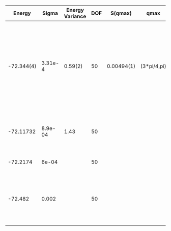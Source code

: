 | Energy     | Sigma   | Energy Variance | DOF | S(qmax)    | qmax        | Method                                                       | Data Repository |
|------------|---------|-----------------|-----|------------|-------------|--------------------------------------------------------------|-----------------|
| -72.344(4) | 3.31e-4 | 0.59(2)         | 50  | 0.00494(1) | (3*pi/4,pi) | mVMC with SU(2) and momentum projections (gamma point) + RBM + Lanczos, (U=4), alpha = 8 with 1x1 RBM subspace |                 |
| -72.11732  | 8.9e-04 | 1.43            | 50  |            |             | VMC with uniform pairing (+Jastrow and backflow)             |                 |
| -72.2174   | 6e-04   |                 | 50  |            |             | FN on the state above                                        |                 |
| -72.482    | 0.002   |                 | 50  |            |             | CP AFQMC with free-electron trial WF as constraint; no upper bound property |                 |
